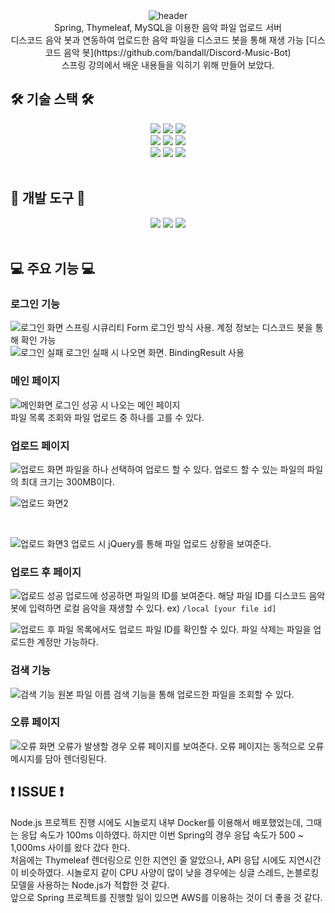 <div align="center">
  <img src="https://capsule-render.vercel.app/api?type=waving&height=250&color=80ea6e&fontColor=363636&text=%EC%9D%8C%EC%95%85%20%ED%8C%8C%EC%9D%BC%20%EC%97%85%EB%A1%9C%EB%93%9C%20%EC%84%9C%EB%B2%84" alt="header"/>
</div>

<div align="center">
    Spring, Thymeleaf, MySQL을 이용한 음악 파일 업로드 서버
    <br>
    디스코드 음악 봇과 연동하여 업로드한 음악 파일을 디스코드 봇을 통해 재생 가능 [디스코드 음악 봇](https://github.com/bandall/Discord-Music-Bot)
    <br>
    스프링 강의에서 배운 내용들을 익히기 위해 만들어 보았다.
</div>

## 🛠️ 기술 스택 🛠️

<div align="center">
    <img src="https://img.shields.io/badge/spring-6DB33F?style=for-the-badge&logo=spring&logoColor=white">
    <img src="https://img.shields.io/badge/springboot-6DB33F?style=for-the-badge&logo=springboot&logoColor=white">
    <img src="https://img.shields.io/badge/springsecurity-6DB33F?style=for-the-badge&logo=springsecurity&logoColor=white">
    <br>
    <img src="https://img.shields.io/badge/html5-E34F26?style=for-the-badge&logo=html5&logoColor=white">
    <img src="https://img.shields.io/badge/javascript-F7DF1E?style=for-the-badge&logo=javascript&logoColor=white">
    <img src="https://img.shields.io/badge/jquery-0769AD?style=for-the-badge&logo=jquery&logoColor=white">
    <br>
    <img src="https://img.shields.io/badge/mysql-4479A1?style=for-the-badge&logo=mysql&logoColor=white">
    <img src="https://img.shields.io/badge/docker-2496ED?style=for-the-badge&logo=docker&logoColor=white">
    <img src="https://img.shields.io/badge/thymeleaf-005F0F?style=for-the-badge&logo=thymeleaf&logoColor=white">
    
</div>

<br>

## 🧰 개발 도구 🧰

<div align="center">
    <img src="https://img.shields.io/badge/intellijidea-000000?style=for-the-badge&logo=intellijidea&logoColor=white">
    <img src="https://img.shields.io/badge/gradle-02303A?style=for-the-badge&logo=gradle&logoColor=white">    
    <img src="https://img.shields.io/badge/git-F05032?style=for-the-badge&logo=git&logoColor=white">
</div>

<br>

## 💻 주요 기능 💻

### 로그인 기능
![로그인 화면](https://github.com/bandall/Simple-File-Uploader/assets/32717522/8d57fa3a-c2b7-423b-9c45-4b59e7d8ff0a)
스프링 시큐리티 Form 로그인 방식 사용. 계정 정보는 디스코드 봇을 통해 확인 가능 <br>
![로그인 실패](https://github.com/bandall/Simple-File-Uploader/assets/32717522/6246df7b-2050-4bd5-885c-b3146d7d8d24)
로그인 실패 시 나오면 화면. BindingResult 사용 <br>

### 메인 페이지
![메인화면](https://github.com/bandall/Simple-File-Uploader/assets/32717522/ba4cb66c-57cf-4a7a-8c07-5db88f6b075e)
로그인 성공 시 나오는 메인 페이지<br>
파일 목록 조회와 파일 업로드 중 하나를 고를 수 있다. <br>

### 업로드 페이지
![업로드 화면](https://github.com/bandall/Simple-File-Uploader/assets/32717522/f71dbf38-b657-4244-ad4e-d987bfa26633)
파일을 하나 선택하여 업로드 할 수 있다. 업로드 할 수 있는 파일의 파일의 최대 크기는 300MB이다. <br>

![업로드 화면2](https://github.com/bandall/Simple-File-Uploader/assets/32717522/a3641f0c-66e6-4182-85f6-f7919b4d88cf)

<br>

![업로드 화면3](https://github.com/bandall/Simple-File-Uploader/assets/32717522/e2f1284c-4628-4a6b-bd69-f238a17b017e)
업로드 시 jQuery를 통해 파일 업로드 상황을 보여준다. <br>

### 업로드 후 페이지
![업로드 성공](https://github.com/bandall/Simple-File-Uploader/assets/32717522/c98d112a-23f9-4042-8e9d-2f24799e63ed)
업로드에 성공하면 파일의 ID를 보여준다. 해당 파일 ID를 디스코드 음악 봇에 입력하면 로컬 음악을 재생할 수 있다. ex) `/local [your file id]` <br>

![업로드 후](https://github.com/bandall/Simple-File-Uploader/assets/32717522/1c83bb25-f314-47f9-9f50-ad380802d45c)
파일 목록에서도 업로드 파일 ID를 확인할 수 있다. 파일 삭제는 파일을 업로드한 계정만 가능하다. <br>

### 검색 기능
![검색 기능](https://github.com/bandall/Simple-File-Uploader/assets/32717522/839f4050-ebb2-4f1e-acdc-94941bc21bdc)
원본 파일 이름 검색 기능을 통해 업로드한 파일을 조회할 수 있다. <br>

### 오류 페이지
![오류 화면](https://github.com/bandall/Simple-File-Uploader/assets/32717522/f58f5193-dcab-4917-b571-22bc59296582)
오류가 발생할 경우 오류 페이지를 보여준다. 오류 페이지는 동적으로 오류 메시지를 담아 렌더링된다.

## ❗ ISSUE ❗
Node.js 프로젝트 진행 시에도 시놀로지 내부 Docker를 이용해서 배포했었는데, 그때는 응답 속도가 100ms 이하였다.
하지만 이번 Spring의 경우 응답 속도가 500 ~ 1,000ms 사이를 왔다 갔다 한다. <br>
처음에는 Thymeleaf 렌더링으로 인한 지연인 줄 알았으나, API 응답 시에도 지연시간이 비슷하였다.
시놀로지 같이 CPU 사양이 많이 낮을 경우에는 싱글 스레드, 논블로킹 모델을 사용하는 Node.js가 적합한 것 같다. <br>
앞으로 Spring 프로젝트를 진행할 일이 있으면 AWS를 이용하는 것이 더 좋을 것 같다.

